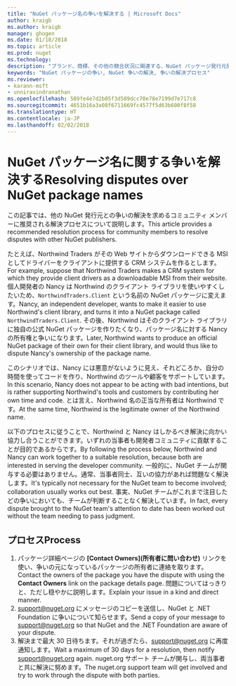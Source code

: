 ```yaml
---
title: "NuGet パッケージ名の争いを解決する | Microsoft Docs"
author: kraigb
ms.author: kraigb
manager: ghogen
ms.date: 01/18/2018
ms.topic: article
ms.prod: nuget
ms.technology: 
description: "ブランド、商標、その他の競合状況に関連する、NuGet パッケージ発行元間の争いを解決するためのプロセス。"
keywords: "NuGet パッケージの争い, NuGet 争いの解決, 争いの解決プロセス"
ms.reviewer:
- karann-msft
- unniravindranathan
ms.openlocfilehash: 589fe4e7d2b05f3d589dcc70e78e7199d7e717c8
ms.sourcegitcommit: 4651b16a3a08f6711669fc4577f5d63b600f8f58
ms.translationtype: HT
ms.contentlocale: ja-JP
ms.lasthandoff: 02/02/2018
---
```

# <a name="resolving-disputes-over-nuget-package-names"></a><span data-ttu-id="a8a26-104">NuGet パッケージ名に関する争いを解決する</span><span class="sxs-lookup"><span data-stu-id="a8a26-104">Resolving disputes over NuGet package names</span></span>

<span data-ttu-id="a8a26-105">この記事では、他の NuGet 発行元との争いの解決を求めるコミュニティ メンバーに推奨される解決プロセスについて説明します。</span><span class="sxs-lookup"><span data-stu-id="a8a26-105">This article provides a recommended resolution process for community members to resolve disputes with other NuGet publishers.</span></span>

<span data-ttu-id="a8a26-106">たとえば、Northwind Traders がその Web サイトからダウンロードできる MSI としてドライバーをクライアントに提供する CRM システムを作るとします。</span><span class="sxs-lookup"><span data-stu-id="a8a26-106">For example, suppose that Northwind Traders makes a CRM system for which they provide client drivers as a downloadable MSI from their website.</span></span> <span data-ttu-id="a8a26-107">個人開発者の Nancy は Northwind のクライアント ライブラリを使いやすくしたいため、`NorthwindTraders.Client` という名前の NuGet パッケージに変えます。</span><span class="sxs-lookup"><span data-stu-id="a8a26-107">Nancy, an independent developer, wants to make it easier to use Northwind's client library, and turns it into a NuGet package called `NorthwindTraders.Client`.</span></span> <span data-ttu-id="a8a26-108">その後、Northwind はそのクライアント ライブラリに独自の公式 NuGet パッケージを作りたくなり、パッケージ名に対する Nancy の所有権と争いになります。</span><span class="sxs-lookup"><span data-stu-id="a8a26-108">Later, Northwind wants to produce an official NuGet package of their own for their client library, and would thus like to dispute Nancy's ownership of the package name.</span></span>

<span data-ttu-id="a8a26-109">このシナリオでは、Nancy には悪意がないように見え、それどころか、自分の時間を使ってコードを作り、Northwind のツールや顧客をサポートしています。</span><span class="sxs-lookup"><span data-stu-id="a8a26-109">In this scenario, Nancy does not appear to be acting with bad intentions, but is rather supporting Northwind's tools and customers by contributing her own time and code.</span></span> <span data-ttu-id="a8a26-110">とは言え、Northwind 名の正当な所有者は Northwind です。</span><span class="sxs-lookup"><span data-stu-id="a8a26-110">At the same time, Northwind is the legitimate owner of the Northwind name.</span></span>

<span data-ttu-id="a8a26-111">以下のプロセスに従うことで、Northwind と Nancy はしかるべき解決に向かい協力し合うことができます。いずれの当事者も開発者コミュニティに貢献することが目的であるからです。</span><span class="sxs-lookup"><span data-stu-id="a8a26-111">By following the process below, Northwind and Nancy can work together to a suitable resolution, because both are interested in serving the developer community.</span></span> <span data-ttu-id="a8a26-112">一般的に、NuGet チームが関与する必要はありません。通常、当事者同士、互いの協力があれば問題なく解決します。</span><span class="sxs-lookup"><span data-stu-id="a8a26-112">It's typically not necessary for the NuGet team to become involved; collaboration usually works out best.</span></span> <span data-ttu-id="a8a26-113">事実、NuGet チームがこれまで注目したどの争いにおいても、チームが判断することなく解決しています。</span><span class="sxs-lookup"><span data-stu-id="a8a26-113">In fact, every dispute brought to the NuGet team's attention to date has been worked out without the team needing to pass judgment.</span></span>

## <a name="process"></a><span data-ttu-id="a8a26-114">プロセス</span><span class="sxs-lookup"><span data-stu-id="a8a26-114">Process</span></span>

1. <span data-ttu-id="a8a26-115">パッケージ詳細ページの **[Contact Owners]\(所有者に問い合わせ\)** リンクを使い、争いの元になっているパッケージの所有者に連絡を取ります。</span><span class="sxs-lookup"><span data-stu-id="a8a26-115">Contact the owners of the package you have the dispute with using the **Contact Owners** link on the package details page.</span></span> <span data-ttu-id="a8a26-116">問題についてはっきりと、ただし穏やかに説明します。</span><span class="sxs-lookup"><span data-stu-id="a8a26-116">Explain your issue in a kind and direct manner.</span></span>
1. <span data-ttu-id="a8a26-117">[support@nuget.org](mailto:support@nuget.org) にメッセージのコピーを送信し、NuGet と .NET Foundation に争いについて知らせます。</span><span class="sxs-lookup"><span data-stu-id="a8a26-117">Send a copy of your message to [support@nuget.org](mailto:support@nuget.org) so that NuGet and the .NET Foundation are aware of your dispute.</span></span>
1. <span data-ttu-id="a8a26-118">解決まで最大 30 日待ちます。それが過ぎたら、[support@nuget.org](mailto:support@nuget.org) に再度通知します。</span><span class="sxs-lookup"><span data-stu-id="a8a26-118">Wait a maximum of 30 days for a resolution, then notify [support@nuget.org](mailto:support@nuget.org) again.</span></span> <span data-ttu-id="a8a26-119">nuget.org サポート チームが関与し、両当事者と共に解決に努めます。</span><span class="sxs-lookup"><span data-stu-id="a8a26-119">The nuget.org support team will get involved and try to work through the dispute with both parties.</span></span>
